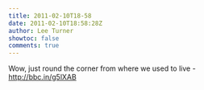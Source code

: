 ```yaml
---
title: 2011-02-10T18-58
date: 2011-02-10T18:58:28Z
author: Lee Turner
showtoc: false
comments: true
---
```


Wow, just round the corner from where we used to live - http://bbc.in/g5lXAB

